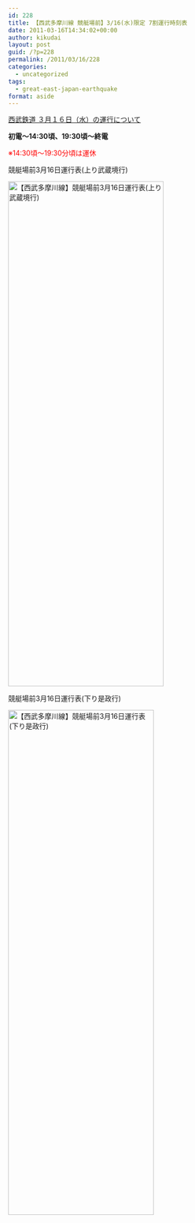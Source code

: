 ```yaml
---
id: 228
title: 【西武多摩川線 競艇場前】3/16(水)限定 7割運行時刻表
date: 2011-03-16T14:34:02+00:00
author: kikudai
layout: post
guid: /?p=228
permalink: /2011/03/16/228
categories:
  - uncategorized
tags:
  - great-east-japan-earthquake
format: aside
---
```

<a href="http://www.seibu-group.co.jp/railways/" rel="nofollw">西武鉄道 ３月１６日（水）の運行について</a>

**初電～14:30頃、19:30頃～終電**
  
<font color="red">※14:30頃～19:30分頃は運休</font>

競艇場前3月16日運行表(上り武蔵境行)
  
<img alt="【西武多摩川線】競艇場前3月16日運行表(上り武蔵境行)" src="http://dl.dropbox.com/u/7728491/seibu-tamagawa-line-kyotejomae-up.jpg" class="alignnone" width="316" height="1024" />

競艇場前3月16日運行表(下り是政行)
  
<img alt="【西武多摩川線】競艇場前3月16日運行表(下り是政行)" src="http://dl.dropbox.com/u/7728491/seibu-tamagawa-line-kyotejomae-down.jpg" class="alignnone" width="296" height="1024" />